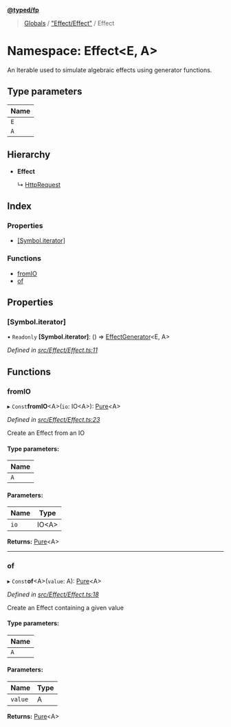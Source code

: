 **[@typed/fp](../README.md)**

> [Globals](../globals.md) / ["Effect/Effect"](_effect_effect_.md) / Effect

# Namespace: Effect\<E, A>

An Iterable used to simulate algebraic effects using generator functions.

## Type parameters

Name |
------ |
`E` |
`A` |

## Hierarchy

* **Effect**

  ↳ [HttpRequest](../interfaces/_http_httprequest_.httprequest.md)

## Index

### Properties

* [[Symbol.iterator]](_effect_effect_.effect.md#[symbol.iterator])

### Functions

* [fromIO](_effect_effect_.effect.md#fromio)
* [of](_effect_effect_.effect.md#of)

## Properties

### [Symbol.iterator]

• `Readonly` **[Symbol.iterator]**: () => [EffectGenerator](_effect_effect_.md#effectgenerator)\<E, A>

*Defined in [src/Effect/Effect.ts:11](https://github.com/TylorS/typed-fp/blob/559f273/src/Effect/Effect.ts#L11)*

## Functions

### fromIO

▸ `Const`**fromIO**\<A>(`io`: IO\<A>): [Pure](_effect_effect_.md#pure)\<A>

*Defined in [src/Effect/Effect.ts:23](https://github.com/TylorS/typed-fp/blob/559f273/src/Effect/Effect.ts#L23)*

Create an Effect from an IO

#### Type parameters:

Name |
------ |
`A` |

#### Parameters:

Name | Type |
------ | ------ |
`io` | IO\<A> |

**Returns:** [Pure](_effect_effect_.md#pure)\<A>

___

### of

▸ `Const`**of**\<A>(`value`: A): [Pure](_effect_effect_.md#pure)\<A>

*Defined in [src/Effect/Effect.ts:18](https://github.com/TylorS/typed-fp/blob/559f273/src/Effect/Effect.ts#L18)*

Create an Effect containing a given value

#### Type parameters:

Name |
------ |
`A` |

#### Parameters:

Name | Type |
------ | ------ |
`value` | A |

**Returns:** [Pure](_effect_effect_.md#pure)\<A>
